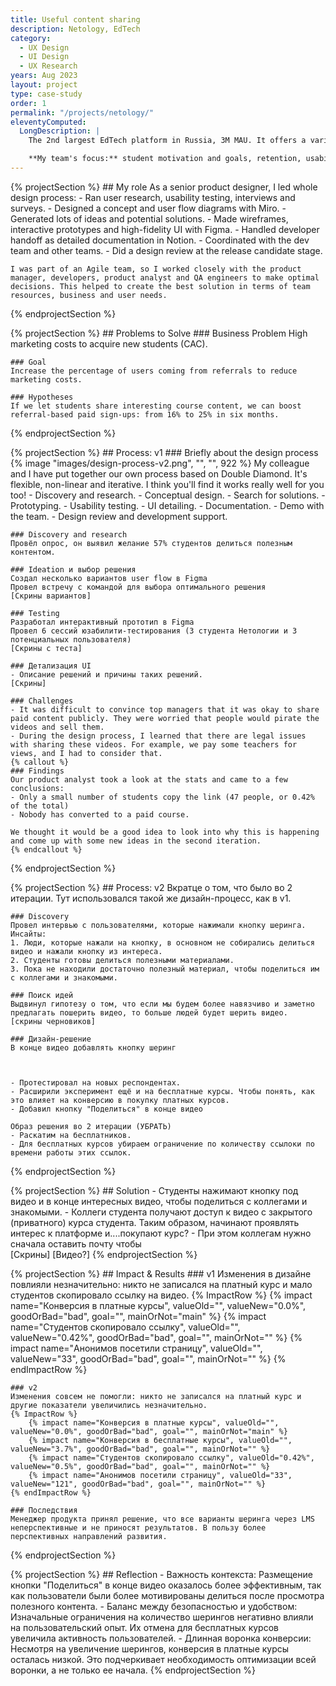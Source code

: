 ```yaml
---
title: Useful content sharing
description: Netology, EdTech
category:
  - UX Design
  - UI Design
  - UX Research
years: Aug 2023
layout: project
type: case-study
order: 1
permalink: "/projects/netology/"
eleventyComputed:
  LongDescription: |
    The 2nd largest EdTech platform in Russia, 3M MAU. It offers a variety of online IT courses from 4 months to 2 years long.

    **My team's focus:** student motivation and goals, retention, usability, LMS (Learning Management System), completing homeworks, number of active days, COR, NPS, reducing churn.
---
```


{% projectSection %}
	## My role
	As a senior product designer, I led whole design process:
	- Ran user research, usability testing, interviews and surveys.
	- Designed a concept and user flow diagrams with Miro.
	- Generated lots of ideas and potential solutions.
	- Made wireframes, interactive prototypes and high-fidelity UI with Figma.
	- Handled developer handoff as detailed documentation in Notion.
	- Coordinated with the dev team and other teams.
	- Did a design review at the release candidate stage.

	I was part of an Agile team, so I worked closely with the product manager, developers, product analyst and QA engineers to make optimal decisions. This helped to create the best solution in terms of team resources, business and user needs.
{% endprojectSection %}

{% projectSection %}
	## Problems to Solve
	### Business Problem
	High marketing costs to acquire new students (CAC).

	### Goal
	Increase the percentage of users coming from referrals to reduce marketing costs. 

	### Hypotheses
	If we let students share interesting course content, we can boost referral-based paid sign-ups: from 16% to 25% in six months.
{% endprojectSection %}

{% projectSection %}
	## Process: v1
	### Briefly about the design process
	{% image "images/design-process-v2.png", "", "", 922 %}
	My colleague and I have put together our own process based on Double Diamond. It's flexible, non-linear and iterative. I think you'll find it works really well for you too!
	- Discovery and research.
	- Conceptual design.
	- Search for solutions.
	- Prototyping.
	- Usability testing.
	- UI detailing.
	- Documentation.
	- Demo with the team.
	- Design review and development support.

	### Discovery and research
	Провёл опрос, он выявил желание 57% студентов делиться полезным контентом.

	### Ideation и выбор решения
	Создал несколько вариантов user flow в Figma
	Провел встречу с командой для выбора оптимального решения
	[Скрины вариантов]

	### Testing
	Разработал интерактивный прототип в Figma
	Провел 6 сессий юзабилити-тестирования (3 студента Нетологии и 3 потенциальных пользователя)
	[Скрины c теста]

	### Детализация UI
	- Описание решений и причины таких решений.
	[Скрины]

	### Challenges
	- It was difficult to convince top managers that it was okay to share paid content publicly. They were worried that people would pirate the videos and sell them.
	- During the design process, I learned that there are legal issues with sharing these videos. For example, we pay some teachers for views, and I had to consider that.
	{% callout %}
	### Findings
	Our product analyst took a look at the stats and came to a few conclusions:
	- Only a small number of students copy the link (47 people, or 0.42% of the total)
	- Nobody has converted to a paid course.

	We thought it would be a good idea to look into why this is happening and come up with some new ideas in the second iteration.
	{% endcallout %}
{% endprojectSection %}

{% projectSection %}
	## Process: v2
	Вкратце о том, что было во 2 итерации. Тут использовался такой же дизайн-процесс, как в v1.
	
	### Discovery
	Провел интервью с пользователями, которые нажимали кнопку шеринга. Инсайты:
	1. Люди, которые нажали на кнопку, в основном не собирались делиться видео и нажали кнопку из интереса.
	2. Студенты готовы делиться полезными материалами.
	3. Пока не находили достаточно полезный материал, чтобы поделиться им с коллегами и знакомыми. 

	### Поиск идей
	Выдвинул гипотезу о том, что если мы будем более навязчиво и заметно предлагать пошерить видео, то больше людей будет шерить видео.
	[скрины черновиков]

	### Дизайн-решение
	В конце видео добавлять кнопку шеринг

	
	
	- Протестировал на новых респондентах.
	- Расширили эксперимент ещё и на бесплатные курсы. Чтобы понять, как это влияет на конверсию в покупку платных курсов.
	- Добавил кнопку "Поделиться" в конце видео

	Образ решения во 2 итерации (УБРАТЬ)
	- Раскатим на бесплатников.
	- Для бесплатных курсов убираем ограничение по количеству ссылоки по времени работы этих ссылок.
{% endprojectSection %}

{% projectSection %}
	## Solution
	- Студенты нажимают кнопку под видео и в конце интересных видео, чтобы поделиться с коллегами и знакомыми.
	- Коллеги студента получают доступ к видео с закрытого (приватного) курса студента. Таким образом, начинают проявлять интерес к платформе и....покупают курс?
		- При этом коллегам нужно сначала оставить почту чтобы  
	[Скрины]
	[Видео?]
{% endprojectSection %}


{% projectSection %}
	## Impact & Results
	### v1
	Изменения в дизайне повлияли незначительно: никто не записался на платный курс и мало студентов скопировало ссылку на видео.
	{% ImpactRow %}
		{% impact name="Конверсия в платные курсы", valueOld="", valueNew="0.0%", goodOrBad="bad", goal="", mainOrNot="main" %}
		{% impact name="Студентов скопировало ссылку", valueOld="", valueNew="0.42%", goodOrBad="bad", goal="", mainOrNot="" %}
		{% impact name="Анонимов посетили страницу", valueOld="", valueNew="33", goodOrBad="bad", goal="", mainOrNot="" %}
	{% endImpactRow %}	

	### v2
	Изменения совсем не помогли: никто не записался на платный курс и другие показатели увеличились незначительно.
	{% ImpactRow %}
		{% impact name="Конверсия в платные курсы", valueOld="", valueNew="0.0%", goodOrBad="bad", goal="", mainOrNot="main" %}
		{% impact name="Конверсия в бесплатные курсы", valueOld="", valueNew="3.7%", goodOrBad="bad", goal="", mainOrNot="" %}
		{% impact name="Студентов скопировало ссылку", valueOld="0.42%", valueNew="0.5%", goodOrBad="bad", goal="", mainOrNot="" %}
		{% impact name="Анонимов посетили страницу", valueOld="33", valueNew="121", goodOrBad="bad", goal="", mainOrNot="" %}
	{% endImpactRow %}

	### Последствия
	Менеджер продукта принял решение, что все варианты шеринга через LMS неперспективные и не приносят результатов. В пользу более перспективных направлений развития.
{% endprojectSection %}


{% projectSection %}
	## Reflection
	- Важность контекста: Размещение кнопки "Поделиться" в конце видео оказалось более эффективным, так как пользователи были более мотивированы делиться после просмотра полезного контента.
	- Баланс между безопасностью и удобством: Изначальные ограничения на количество шерингов негативно влияли на пользовательский опыт. Их отмена для бесплатных курсов увеличила активность пользователей.
	- Длинная воронка конверсии: Несмотря на увеличение шерингов, конверсия в платные курсы осталась низкой. Это подчеркивает необходимость оптимизации всей воронки, а не только ее начала.
{% endprojectSection %}